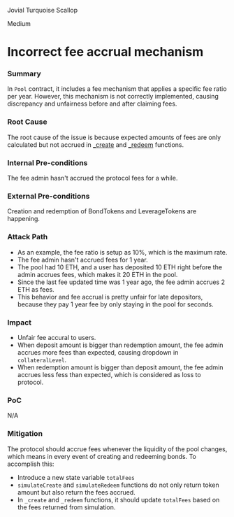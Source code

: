 Jovial Turquoise Scallop

Medium

# Incorrect fee accrual mechanism

### Summary

In `Pool` contract, it includes a fee mechanism that applies a specific fee ratio per year. However, this mechanism is not correctly implemented, causing discrepancy and unfairness before and after claiming fees.

### Root Cause

The root cause of the issue is because expected amounts of fees are only calculated but not accrued in [_create](https://github.com/sherlock-audit/2024-12-plaza-finance/blob/14a962c52a8f4731bbe4655a2f6d0d85e144c7c2/plaza-evm/src/Pool.sol#L222) and [_redeem](https://github.com/sherlock-audit/2024-12-plaza-finance/blob/14a962c52a8f4731bbe4655a2f6d0d85e144c7c2/plaza-evm/src/Pool.sol#L372) functions.

### Internal Pre-conditions

The fee admin hasn't accrued the protocol fees for a while.

### External Pre-conditions

Creation and redemption of BondTokens and LeverageTokens are happening.

### Attack Path

- As an example, the fee ratio is setup as 10%, which is the maximum rate.
- The fee admin hasn't accrued fees for 1 year.
- The pool had 10 ETH, and a user has deposited 10 ETH right before the admin accrues fees, which makes it 20 ETH in the pool.
- Since the last fee updated time was 1 year ago, the fee admin accrues 2 ETH as fees.
- This behavior and fee accrual is pretty unfair for late depositors, because they pay 1 year fee by only staying in the pool for seconds.

### Impact

- Unfair fee accural to users.
- When deposit amount is bigger than redemption amount, the fee admin accrues more fees than expected, causing dropdown in `collateralLevel`.
- When redemption amount is bigger than deposit amount, the fee admin accrues less fess than expected, which is considered as loss to protocol.

### PoC

N/A

### Mitigation

The protocol should accrue fees whenever the liquidity of the pool changes, which means in every event of creating and redeeming bonds. To accomplish this:

- Introduce a new state variable `totalFees`
- `simulateCreate` and `simulateRedeem` functions do not only return token amount but also return the fees accrued.
- In `_create` and `_redeem` functions, it should update `totalFees` based on the fees returned from simulation.

